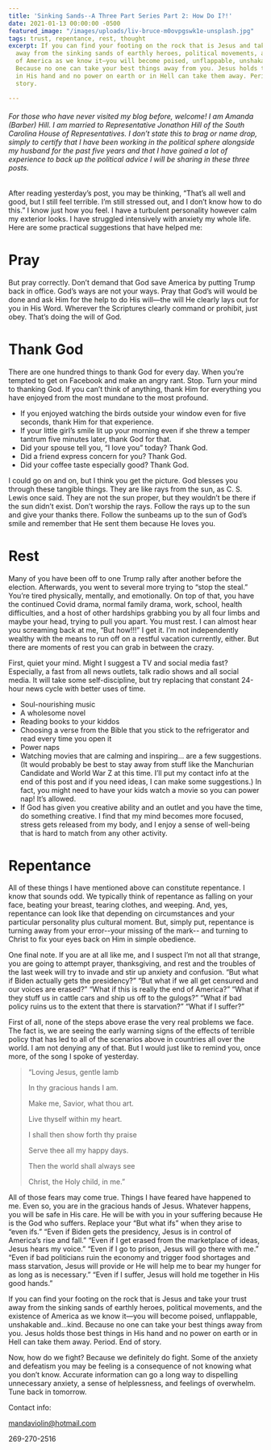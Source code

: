 ```yaml
---
title: 'Sinking Sands--A Three Part Series Part 2: How Do I?!'
date: 2021-01-13 00:00:00 -0500
featured_image: "/images/uploads/liv-bruce-m0ovpgswk1e-unsplash.jpg"
tags: trust, repentance, rest, thought
excerpt: If you can find your footing on the rock that is Jesus and take your trust
  away from the sinking sands of earthly heroes, political movements, and the existence
  of America as we know it—you will become poised, unflappable, unshakable and…kind.
  Because no one can take your best things away from you. Jesus holds those best things
  in His hand and no power on earth or in Hell can take them away. Period. End of
  story.

---
```

###### For those who have never visited my blog before, welcome! I am Amanda (Barber) Hill. I am married to Representative Jonathon Hill of the South Carolina House of Representatives. I don’t state this to brag or name drop, simply to certify that I have been working in the political sphere alongside my husband for the past five years and that I have gained a lot of experience to back up the political advice I will be sharing in these three posts.

After reading yesterday’s post, you may be thinking, “That’s all well and good, but I still feel terrible. I’m still stressed out, and I don’t know how to do this.” I know just how you feel. I have a turbulent personality however calm my exterior looks. I have struggled intensively with anxiety my whole life. Here are some practical suggestions that have helped me:

# Pray

But pray correctly. Don’t demand that God save America by putting Trump back in office. God’s ways are not your ways. Pray that God’s will would be done and ask Him for the help to do His will—the will He clearly lays out for you in His Word. Wherever the Scriptures clearly command or prohibit, just obey. That’s doing the will of God.

# Thank God

There are one hundred things to thank God for every day. When you’re tempted to get on Facebook and make an angry rant. Stop. Turn your mind to thanking God. If you can’t think of anything, thank Him for everything you have enjoyed from the most mundane to the most profound. 

* If you enjoyed watching the birds outside your window even for five seconds, thank Him for that experience. 
* If your little girl’s smile lit up your morning even if she threw a temper tantrum five minutes later, thank God for that. 
* Did your spouse tell you, “I love you” today? Thank God. 
* Did a friend express concern for you? Thank God. 
* Did your coffee taste especially good? Thank God. 

I could go on and on, but I think you get the picture. God blesses you through these tangible things. They are like rays from the sun, as C. S. Lewis once said. They are not the sun proper, but they wouldn’t be there if the sun didn’t exist. Don’t worship the rays. Follow the rays up to the sun and give your thanks there. Follow the sunbeams up to the sun of God’s smile and remember that He sent them because He loves you.

# Rest 

Many of you have been off to one Trump rally after another before the election. Afterwards, you went to several more trying to “stop the steal.” You’re tired physically, mentally, and emotionally. On top of that, you have the continued Covid drama, normal family drama, work, school, health difficulties, and a host of other hardships grabbing you by all four limbs and maybe your head, trying to pull you apart. You must rest. I can almost hear you screaming back at me, “But how!!!” I get it. I’m not independently wealthy with the means to run off on a restful vacation currently, either. But there are moments of rest you can grab in between the crazy.

First, quiet your mind. Might I suggest a TV and social media fast? Especially, a fast from all news outlets, talk radio shows and all social media. It will take some self-discipline, but try replacing that constant 24-hour news cycle with better uses of time.

* Soul-nourishing music
* A wholesome novel
* Reading books to your kiddos
* Choosing a verse from the Bible that you stick to the refrigerator and read every time you open it
* Power naps
* Watching movies that are calming and inspiring... are a few suggestions. (It would probably be best to stay away from stuff like the Manchurian Candidate and World War Z at this time. I’ll put my contact info at the end of this post and if you need ideas, I can make some suggestions.) In fact, you might need to have your kids watch a movie so you can power nap! It’s allowed. 
* If God has given you creative ability and an outlet and you have the time, do something creative. I find that my mind becomes more focused, stress gets released from my body, and I enjoy a sense of well-being that is hard to match from any other activity.

# Repentance

All of these things I have mentioned above can constitute repentance. I know that sounds odd. We typically think of repentance as falling on your face, beating your breast, tearing clothes, and weeping. And, yes, repentance can look like that depending on circumstances and your particular personality plus cultural moment. But, simply put, repentance is turning away from your error--your missing of the mark-- and turning to Christ to fix your eyes back on Him in simple obedience.

One final note. If you are at all like me, and I suspect I’m not all that strange, you are going to attempt prayer, thanksgiving, and rest and the troubles of the last week will try to invade and stir up anxiety and confusion. “But what if Biden actually gets the presidency?” “But what if we all get censured and our voices are erased?” “What if this is really the end of America?” “What if they stuff us in cattle cars and ship us off to the gulogs?” “What if bad policy ruins us to the extent that there is starvation?” “What if I suffer?”

First of all, none of the steps above erase the very real problems we face. The fact is, we are seeing the early warning signs of the effects of terrible policy that has led to all of the scenarios above in countries all over the world. I am not denying any of that. But I would just like to remind you, once more, of the song I spoke of yesterday.

> “Loving Jesus, gentle lamb
>
> In thy gracious hands I am.
>
> Make me, Savior, what thou art.
>
> Live thyself within my heart.
>
> I shall then show forth thy praise
>
> Serve thee all my happy days.
>
> Then the world shall always see
>
> Christ, the Holy child, in me.”

All of those fears may come true. Things I have feared have happened to me. Even so, you are in the gracious hands of Jesus. Whatever happens, you will be safe in His care. He will be with you in your suffering because He is the God who suffers. Replace your “But what ifs” when they arise to “even ifs.” “Even if Biden gets the presidency, Jesus is in control of America’s rise and fall.” “Even if I get erased from the marketplace of ideas, Jesus hears my voice.” “Even if I go to prison, Jesus will go there with me.” “Even if bad politicians ruin the economy and trigger food shortages and mass starvation, Jesus will provide or He will help me to bear my hunger for as long as is necessary.” “Even if I suffer, Jesus will hold me together in His good hands.”

If you can find your footing on the rock that is Jesus and take your trust away from the sinking sands of earthly heroes, political movements, and the existence of America as we know it—you will become poised, unflappable, unshakable and…kind. Because no one can take your best things away from you. Jesus holds those best things in His hand and no power on earth or in Hell can take them away. Period. End of story.

Now, how do we fight? Because we definitely do fight. Some of the anxiety and defeatism you may be feeling is a consequence of not knowing what you don’t know. Accurate information can go a long way to dispelling unnecessary anxiety, a sense of helplessness, and feelings of overwhelm. Tune back in tomorrow.

Contact info:

mandaviolin@hotmail.com

269-270-2516